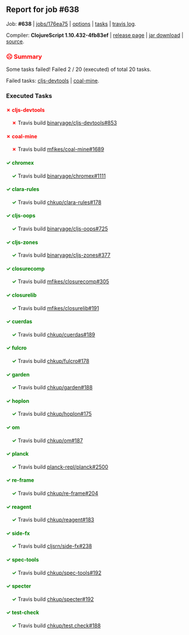## Report for job #638

Job: **#638** | [jobs/176ea75](https://github.com/cljs-oss/canary/commit/176ea7551a9b7bab4897f7033d4547a337afc8f8) | [options](options.edn) | [tasks](tasks.edn) | [travis log](https://travis-ci.org/cljs-oss/canary/builds/447314120).

Compiler: **ClojureScript 1.10.432-4fb83ef** | [release page](https://github.com/cljs-oss/canary/releases/tag/r1.10.432-4fb83ef) | [jar download](https://github.com/cljs-oss/canary/releases/download/r1.10.432-4fb83ef/clojurescript-1.10.432-4fb83ef.jar) | [source](https://github.com/clojure/clojurescript/commit/4fb83eff87cc456600a3fd21c111e99a41c61285).

### <b style='color:red'>☹ Summary</b>

Some tasks failed! Failed 2 / 20 (executed) of total 20 tasks.

Failed tasks: [cljs-devtools](#-cljs-devtools) | [coal-mine](#-coal-mine).

### Executed Tasks

#### <b style='color:red'>&#x2717; cljs-devtools</b>
&nbsp;&nbsp;&nbsp;&nbsp;<b style='color:red'>&#x2717;</b> Travis build [binaryage/cljs-devtools#853](https://travis-ci.org/binaryage/cljs-devtools/builds/447315260)<br>

#### <b style='color:red'>&#x2717; coal-mine</b>
&nbsp;&nbsp;&nbsp;&nbsp;<b style='color:red'>&#x2717;</b> Travis build [mfikes/coal-mine#1689](https://travis-ci.org/mfikes/coal-mine/builds/447315270)<br>

#### <b style='color:green'>&#x2713; chromex</b>
&nbsp;&nbsp;&nbsp;&nbsp;<b style='color:green'>&#x2713;</b> Travis build [binaryage/chromex#1111](https://travis-ci.org/binaryage/chromex/builds/447315240)<br>

#### <b style='color:green'>&#x2713; clara-rules</b>
&nbsp;&nbsp;&nbsp;&nbsp;<b style='color:green'>&#x2713;</b> Travis build [chkup/clara-rules#178](https://travis-ci.org/chkup/clara-rules/builds/447315253)<br>

#### <b style='color:green'>&#x2713; cljs-oops</b>
&nbsp;&nbsp;&nbsp;&nbsp;<b style='color:green'>&#x2713;</b> Travis build [binaryage/cljs-oops#725](https://travis-ci.org/binaryage/cljs-oops/builds/447315262)<br>

#### <b style='color:green'>&#x2713; cljs-zones</b>
&nbsp;&nbsp;&nbsp;&nbsp;<b style='color:green'>&#x2713;</b> Travis build [binaryage/cljs-zones#377](https://travis-ci.org/binaryage/cljs-zones/builds/447315264)<br>

#### <b style='color:green'>&#x2713; closurecomp</b>
&nbsp;&nbsp;&nbsp;&nbsp;<b style='color:green'>&#x2713;</b> Travis build [mfikes/closurecomp#305](https://travis-ci.org/mfikes/closurecomp/builds/447315266)<br>

#### <b style='color:green'>&#x2713; closurelib</b>
&nbsp;&nbsp;&nbsp;&nbsp;<b style='color:green'>&#x2713;</b> Travis build [mfikes/closurelib#191](https://travis-ci.org/mfikes/closurelib/builds/447315268)<br>

#### <b style='color:green'>&#x2713; cuerdas</b>
&nbsp;&nbsp;&nbsp;&nbsp;<b style='color:green'>&#x2713;</b> Travis build [chkup/cuerdas#189](https://travis-ci.org/chkup/cuerdas/builds/447315278)<br>

#### <b style='color:green'>&#x2713; fulcro</b>
&nbsp;&nbsp;&nbsp;&nbsp;<b style='color:green'>&#x2713;</b> Travis build [chkup/fulcro#178](https://travis-ci.org/chkup/fulcro/builds/447315280)<br>

#### <b style='color:green'>&#x2713; garden</b>
&nbsp;&nbsp;&nbsp;&nbsp;<b style='color:green'>&#x2713;</b> Travis build [chkup/garden#188](https://travis-ci.org/chkup/garden/builds/447315282)<br>

#### <b style='color:green'>&#x2713; hoplon</b>
&nbsp;&nbsp;&nbsp;&nbsp;<b style='color:green'>&#x2713;</b> Travis build [chkup/hoplon#175](https://travis-ci.org/chkup/hoplon/builds/447315284)<br>

#### <b style='color:green'>&#x2713; om</b>
&nbsp;&nbsp;&nbsp;&nbsp;<b style='color:green'>&#x2713;</b> Travis build [chkup/om#187](https://travis-ci.org/chkup/om/builds/447315296)<br>

#### <b style='color:green'>&#x2713; planck</b>
&nbsp;&nbsp;&nbsp;&nbsp;<b style='color:green'>&#x2713;</b> Travis build [planck-repl/planck#2500](https://travis-ci.org/planck-repl/planck/builds/447315345)<br>

#### <b style='color:green'>&#x2713; re-frame</b>
&nbsp;&nbsp;&nbsp;&nbsp;<b style='color:green'>&#x2713;</b> Travis build [chkup/re-frame#204](https://travis-ci.org/chkup/re-frame/builds/447315343)<br>

#### <b style='color:green'>&#x2713; reagent</b>
&nbsp;&nbsp;&nbsp;&nbsp;<b style='color:green'>&#x2713;</b> Travis build [chkup/reagent#183](https://travis-ci.org/chkup/reagent/builds/447315310)<br>

#### <b style='color:green'>&#x2713; side-fx</b>
&nbsp;&nbsp;&nbsp;&nbsp;<b style='color:green'>&#x2713;</b> Travis build [cljsrn/side-fx#238](https://travis-ci.org/cljsrn/side-fx/builds/447315323)<br>

#### <b style='color:green'>&#x2713; spec-tools</b>
&nbsp;&nbsp;&nbsp;&nbsp;<b style='color:green'>&#x2713;</b> Travis build [chkup/spec-tools#192](https://travis-ci.org/chkup/spec-tools/builds/447315320)<br>

#### <b style='color:green'>&#x2713; specter</b>
&nbsp;&nbsp;&nbsp;&nbsp;<b style='color:green'>&#x2713;</b> Travis build [chkup/specter#192](https://travis-ci.org/chkup/specter/builds/447315333)<br>

#### <b style='color:green'>&#x2713; test-check</b>
&nbsp;&nbsp;&nbsp;&nbsp;<b style='color:green'>&#x2713;</b> Travis build [chkup/test.check#188](https://travis-ci.org/chkup/test.check/builds/447315351)<br>